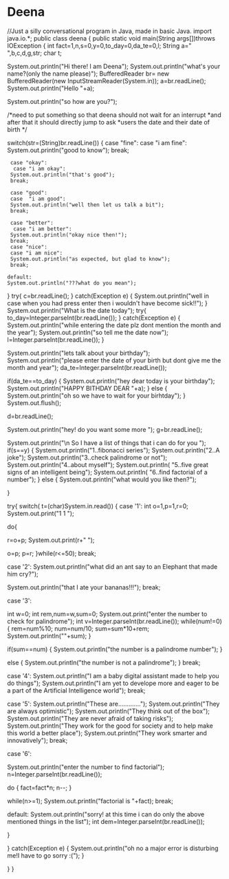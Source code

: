 # Deena
//Just a silly conversational program in Java, made in basic Java. 
import java.io.*;
public class deena
{
public static void main(String args[])throws IOException
{
	int fact=1,n,s=0,y=0,to_day=0,da_te=0,l;
	String a=" ",b,c,d,g,str;
    char t;


System.out.println("Hi there! I am Deena");
System.out.println("what's your name?(only the name please)");
BufferedReader br= new BufferedReader(new InputStreamReader(System.in));
a=br.readLine();
System.out.println("Hello "+a);

System.out.println("so how are you?");


/*need to put something so that deena should not wait for an interrupt
*and after that it should directly jump to ask
*users the date and their date of birth
*/


switch(str=(String)br.readLine())
{
	case "fine":
    case "i am fine":
System.out.println("good to know");
break;

     case "okay":
      case "i am okay":
     System.out.println("that's good");
     break;

     case "good":
     case  "i am good":
     System.out.println("well then let us talk a bit");
     break;

     case "better":
      case "i am better":
     System.out.println("okay nice then!");
     break;
     case "nice":
     case "i am nice":
     System.out.println("as expected, but glad to know");
     break;

    default:
    System.out.println("???what do you mean");

}
try{
c=br.readLine();
}
catch(Exception e)
{
	System.out.println("well in case when you had press enter then i wouldn't have become sick!!");
}
System.out.println("What is the date today");
try{
to_day=Integer.parseInt(br.readLine());
}
catch(Exception e)
{
	System.out.println("while entering the date plz dont mention the month and the year");
	System.out.println("so tell me the date now");
	l=Integer.parseInt(br.readLine());
}


System.out.println("lets talk about your birthday");
System.out.println("please enter the date of your birth but dont give me the month and year");
da_te=Integer.parseInt(br.readLine());

if(da_te==to_day)
{
	System.out.println("hey dear today is your birthday");
	System.out.println("HAPPY BITHDAY DEAR "+a);
}
else
{
	System.out.println("oh so we have to wait for your birhtday");
}
System.out.flush();


d=br.readLine();


System.out.println("hey! do you want some more  ");
g=br.readLine();


System.out.println("\n So I have a list of things that i can do for you   ");
if(s==y)
{
	System.out.println("1..fibonacci series");
	System.out.println("2..A joke");
	System.out.println("3..check palindrome or not");
	System.out.println("4..about myself");
	System.out.println( "5..five great signs of an intelligent being");
	System.out.println( "6..find factorial of a number");
}
else
{
	System.out.println("what would you like then?");

}

try{
switch( t=(char)System.in.read())
{
	case '1':
int o=1,p=1,r=0;
System.out.print("1 1 ");

do{

r=o+p;
System.out.print(r+"  ");

o=p;
p=r;
}while(r<=50);
break;

case '2': System.out.println("what did an ant say to an Elephant that made him cry?");





System.out.println("that I ate your bananas!!!");
break;

case '3':

int w=0;
int rem,num=w,sum=0;
System.out.print("enter the number to check for palindrome");
int v=Integer.parseInt(br.readLine());
while(num!=0)
{
	rem=num%10;
	num=num/10;
	sum=sum*10+rem;
	System.out.println(""+sum);
}

if(sum==num)
{
	System.out.println("the number is a palindrome number");
}

else
{
	System.out.println("the number is not a palindrome");
}
break;

case '4':
System.out.println("I am a baby digital assistant made to help you do things");
System.out.println("I am yet to develope more and eager to be a part of the Artificial Intelligence world");
break;

case '5':
System.out.println("These are.............");
System.out.println("They are always optimistic");
System.out.println("They think out of the box");
System.out.println("They are never afraid of taking risks");
System.out.println("They work for the good for society and to help make this world a better place");
System.out.println("They work smarter and innovatively");
break;

case '6':

System.out.println("enter the number to find factorial");
n=Integer.parseInt(br.readLine());

do
{
fact=fact*n;
n--;
}

while(n>=1);
System.out.println("factorial is  "+fact);
break;


default:
System.out.println("sorry! at this time i can do only the above mentioned things in the list");
int dem=Integer.parseInt(br.readLine());

}


}
catch(Exception e)
{
	System.out.println("oh no a major error is disturbing me!I have to go sorry :(");
}


}
}
